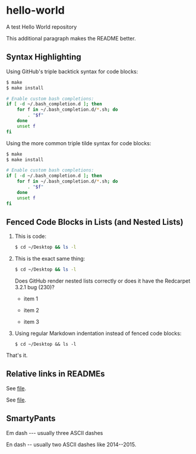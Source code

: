 hello-world
===========

A test Hello World repository

This additional paragraph makes the README better.


Syntax Highlighting
-------------------

Using GitHub's triple backtick syntax for code blocks:

```bash
$ make
$ make install

# Enable custom bash completions:
if [ -d ~/.bash_completion.d ]; then
    for f in ~/.bash_completion.d/*.sh; do
        . "$f"
    done
    unset f
fi
```

Using the more common triple tilde syntax for code blocks:

~~~ bash
$ make
$ make install

# Enable custom bash completions:
if [ -d ~/.bash_completion.d ]; then
    for f in ~/.bash_completion.d/*.sh; do
        . "$f"
    done
    unset f
fi
~~~


Fenced Code Blocks in Lists (and Nested Lists)
----------------------------------------------

1.  This is code:

    ```bash
    $ cd ~/Desktop && ls -l
    ```

2.  This is the exact same thing:

    ```bash
    $ cd ~/Desktop && ls -l
    ```

    Does GitHub render nested lists correctly or does it have the Redcarpet
    3.2.1 bug (230)?

    * item 1

    * item 2

    * item 3

3.  Using regular Markdown indentation instead of fenced code blocks:

        $ cd ~/Desktop && ls -l

That's it.


Relative links in READMEs
-------------------------

See [file](file.md).

See [file].

  [file]: file.md


SmartyPants
-----------

Em dash --- usually three ASCII dashes

En dash -- usually two ASCII dashes like 2014--2015.

